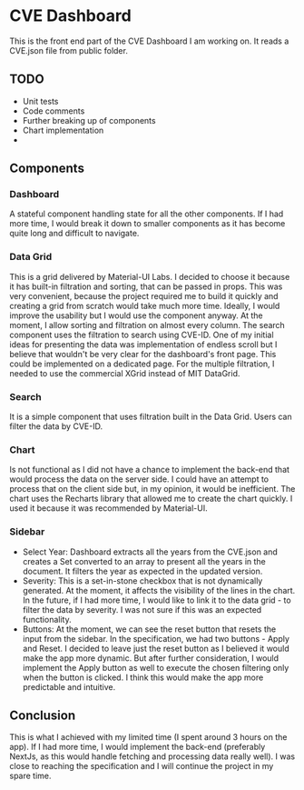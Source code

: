 # CVE Dashboard

This is the front end part of the CVE Dashboard I am working on. It reads a CVE.json file from public folder. 

## TODO
- Unit tests
- Code comments
- Further breaking up of components
- Chart implementation
- 
## Components

### Dashboard
A stateful component handling state for all the other components. If I had more time, I would break it down to smaller components as it has become quite long and difficult to navigate. 

### Data Grid
This is a grid delivered by Material-UI Labs. I decided to choose it because it has built-in filtration and sorting, that can be passed in props. This was very convenient, because the project required me to build it quickly and creating a grid from scratch would take much more time. Ideally, I would improve the usability but I would use the component anyway. At the moment, I allow sorting and filtration on almost every column. The search component uses the filtration to search using CVE-ID. One of my initial ideas for presenting the data was implementation of endless scroll but I believe that wouldn't be very clear for the dashboard's front page. This could be implemented on a dedicated page. For the multiple filtration, I needed to use the commercial XGrid instead of MIT DataGrid. 

### Search
It is a simple component that uses filtration built in the Data Grid. Users can filter the data by CVE-ID. 

### Chart
Is not functional as I did not have a chance to implement the back-end that would process the data on the server side. I could have an attempt to process that on the client side but, in my opinion, it would be inefficient. The chart uses the Recharts library that allowed me to create the chart quickly. I used it because it was recommended by Material-UI. 

### Sidebar
- Select Year: Dashboard extracts all the years from the CVE.json and creates a Set converted to an array to present all the years in the document. It filters the year as expected in the updated version. 
- Severity: This is a set-in-stone checkbox that is not dynamically generated. At the moment, it affects the visibility of the lines in the chart. In the future, if I had more time, I would like to link it to the data grid - to filter the data by severity. I was not sure if this was an expected functionality. 
- Buttons: At the moment, we can see the reset button that resets the input from the sidebar. In the specification, we had two buttons - Apply and Reset. I decided to leave just the reset button as I believed it would make the app more dynamic. But after further consideration, I would implement the Apply button as well to execute the chosen filtering only when the button is clicked. I think this would make the app more predictable and intuitive. 

## Conclusion
This is what I achieved with my limited time (I spent around 3 hours on the app). If I had more time, I would implement the back-end (preferably NextJs, as this would handle fetching and processing data really well). I was close to reaching the specification and I will continue the project in my spare time. 
